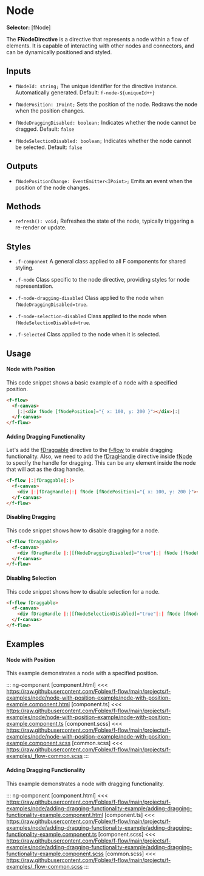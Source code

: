﻿# Node

**Selector:** [fNode] 

The **FNodeDirective** is a directive that represents a node within a flow of elements. It is capable of interacting with other nodes and connectors, and can be dynamically positioned and styled.

## Inputs

  - `fNodeId: string;` The unique identifier for the directive instance. Automatically generated. Default: `f-node-${uniqueId++}`

  - `fNodePosition: IPoint;` Sets the position of the node. Redraws the node when the position changes.

  - `fNodeDraggingDisabled: boolean;` Indicates whether the node cannot be dragged. Default: `false`

  - `fNodeSelectionDisabled: boolean;`  Indicates whether the node cannot be selected. Default: `false`

## Outputs

 - `fNodePositionChange: EventEmitter<IPoint>;` Emits an event when the position of the node changes.  

## Methods

 - `refresh(): void;` Refreshes the state of the node, typically triggering a re-render or update.

## Styles
  - `.f-component` A general class applied to all F components for shared styling.

  - `.f-node` Class specific to the node directive, providing styles for node representation.

  - `.f-node-dragging-disabled` Class applied to the node when `fNodeDraggingDisabled=true`.

  - `.f-node-selection-disabled` Class applied to the node when `fNodeSelectionDisabled=true`.

  - `.f-selected` Class applied to the node when it is selected.

## Usage

#### Node with Position

This code snippet shows a basic example of a node with a specified position.

```html
<f-flow>
  <f-canvas>
    |:|<div fNode [fNodePosition]="{ x: 100, y: 200 }"></div>|:|
  </f-canvas>
</f-flow>
```

#### Adding Dragging Functionality

Let's add the [fDraggable](f-draggable-directive) directive to the [f-flow](f-flow-component) to enable dragging functionality. 
Also, we need to add the [fDragHandle](f-drag-handle-directive) directive inside [fNode](f-node-directive) to specify the handle for dragging.
This can be any element inside the node that will act as the drag handle.

```html
<f-flow |:|fDraggable|:|>
  <f-canvas>
    <div |:|fDragHandle|:| fNode [fNodePosition]="{ x: 100, y: 200 }"></div>
  </f-canvas>
</f-flow>
```

#### Disabling Dragging

This code snippet shows how to disable dragging for a node.

```html
<f-flow fDraggable>
  <f-canvas>
    <div fDragHandle |:|[fNodeDraggingDisabled]="true"|:| fNode [fNodePosition]="{ x: 100, y: 200 }"></div>
  </f-canvas>
</f-flow>
```

#### Disabling Selection

This code snippet shows how to disable selection for a node.

```html
<f-flow fDraggable>
  <f-canvas>
    <div fDragHandle |:|[fNodeSelectionDisabled]="true"|:| fNode [fNodePosition]="{ x: 100, y: 200 }"></div>
  </f-canvas>
</f-flow>
```

## Examples

#### Node with Position

This example demonstrates a node with a specified position.

::: ng-component <node-with-position-example></node-with-position-example>
[component.html] <<< https://raw.githubusercontent.com/Foblex/f-flow/main/projects/f-examples/node/node-with-position-example/node-with-position-example.component.html
[component.ts] <<< https://raw.githubusercontent.com/Foblex/f-flow/main/projects/f-examples/node/node-with-position-example/node-with-position-example.component.ts
[component.scss] <<< https://raw.githubusercontent.com/Foblex/f-flow/main/projects/f-examples/node/node-with-position-example/node-with-position-example.component.scss
[common.scss] <<< https://raw.githubusercontent.com/Foblex/f-flow/main/projects/f-examples/_flow-common.scss
:::

#### Adding Dragging Functionality

This example demonstrates a node with dragging functionality.

::: ng-component <adding-dragging-functionality-example></adding-dragging-functionality-example>
[component.html] <<< https://raw.githubusercontent.com/Foblex/f-flow/main/projects/f-examples/node/adding-dragging-functionality-example/adding-dragging-functionality-example.component.html
[component.ts] <<< https://raw.githubusercontent.com/Foblex/f-flow/main/projects/f-examples/node/adding-dragging-functionality-example/adding-dragging-functionality-example.component.ts
[component.scss] <<< https://raw.githubusercontent.com/Foblex/f-flow/main/projects/f-examples/node/adding-dragging-functionality-example/adding-dragging-functionality-example.component.scss
[common.scss] <<< https://raw.githubusercontent.com/Foblex/f-flow/main/projects/f-examples/_flow-common.scss
:::

